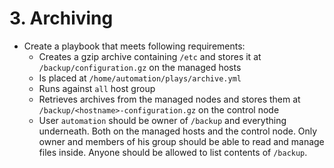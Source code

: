 # 3. Archiving

* Create a playbook that meets following requirements:
    * Creates a gzip archive containing `/etc` and stores it at `/backup/configuration.gz` on the managed hosts
    * Is placed at `/home/automation/plays/archive.yml`
    * Runs against `all` host group 
    * Retrieves archives from the managed nodes and stores them at `/backup/<hostname>-configuration.gz` on the control node
    * User `automation` should be owner of `/backup` and everything underneath. Both on the managed hosts and the control node. Only owner and members of his group should be able to read and manage files inside. Anyone should be allowed to list contents of `/backup`.
